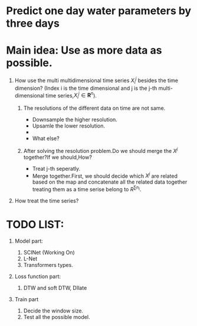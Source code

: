 # Predict one day water parameters by three days

# Main idea: Use as more data as possible.
1. How use the multi multidimensional time series $X_i^j$ besides the time dimension?
(Index i is the time dimensional and j is the j-th multi-dimensional time series,$X_i^j \in \mathbf{R}^{n}$).
    1. The resolutions of the different data on time are not same.
        * Downsample the higher resolution.
        * Upsamle the lower resolution.
        *
        * What else?

    2. After solving the resolution problem.Do we should merge the $X^j$ together?If we should,How?
        * Treat j-th seperatly.
        * Merge together.First, we should decide which $X^j$ are related based on the map and concatenate all the related data together treating them as a time serise belong to $R^{\sum n_{i}}$.
        
2. How treat the time series? 

# TODO LIST:
1. Model part:
    1. SCINet (Working On)
    2. L-Net
    3. Transformers types.

2. Loss function part:
    1. DTW and soft DTW, DIlate

3. Train part
    1. Decide the window size.
    2. Test all the possible model.
